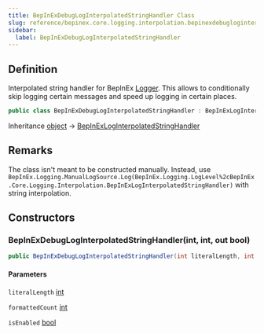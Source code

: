 ```yaml
---
title: BepInExDebugLogInterpolatedStringHandler Class
slug: reference/bepinex.core.logging.interpolation.bepinexdebugloginterpolatedstringhandler
sidebar:
  label: BepInExDebugLogInterpolatedStringHandler
---
```

## Definition

Interpolated string handler for BepInEx [Logger](../bepinex.logging.logger/). This allows to conditionally skip logging certain messages and speed up logging in certain places.

```csharp title="C#"
public class BepInExDebugLogInterpolatedStringHandler : BepInExLogInterpolatedStringHandler
```

Inheritance [object](https://learn.microsoft.com/dotnet/api/system.object/) → [BepInExLogInterpolatedStringHandler](../bepinex.core.logging.interpolation.bepinexloginterpolatedstringhandler/)
## Remarks

The class isn't meant to be constructed manually. Instead, use `BepInEx.Logging.ManualLogSource.Log(BepInEx.Logging.LogLevel%2cBepInEx.Core.Logging.Interpolation.BepInExLogInterpolatedStringHandler)` with string interpolation.

## Constructors

### BepInExDebugLogInterpolatedStringHandler(int, int, out bool)

```csharp title="C#"
public BepInExDebugLogInterpolatedStringHandler(int literalLength, int formattedCount, out bool isEnabled)
```

#### Parameters

`literalLength` [int](https://learn.microsoft.com/dotnet/api/system.int32/)  

`formattedCount` [int](https://learn.microsoft.com/dotnet/api/system.int32/)  

`isEnabled` [bool](https://learn.microsoft.com/dotnet/api/system.boolean/)
